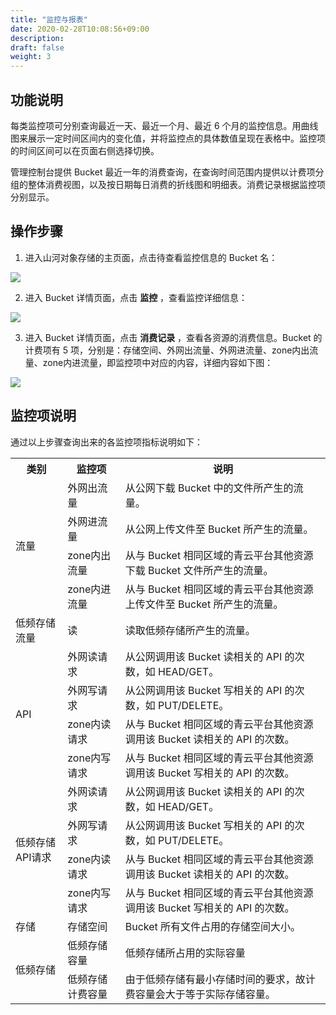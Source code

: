 ```yaml
---
title: "监控与报表"
date: 2020-02-28T10:08:56+09:00
description:
draft: false
weight: 3
---
```


## 功能说明

每类监控项可分别查询最近一天、最近一个月、最近 6 个月的监控信息。用曲线图来展示一定时间区间内的变化值，并将监控点的具体数值呈现在表格中。监控项的时间区间可以在页面右侧选择切换。

管理控制台提供 Bucket 最近一年的消费查询，在查询时间范围内提供以计费项分组的整体消费视图，以及按日期每日消费的折线图和明细表。消费记录根据监控项分别显示。

## 操作步骤

1. 进入山河对象存储的主页面，点击待查看监控信息的 Bucket 名：

 ![](../../_images/bucket_monitor1.png)

2. 进入 Bucket 详情页面，点击 **监控** ，查看监控详细信息：

 ![](../../_images/bucket_monitor2.png)

3. 进入 Bucket 详情页面，点击 **消费记录** ，查看各资源的消费信息。Bucket 的计费项有 5 项，分别是：存储空间、外网出流量、外网进流量、zone内出流量、zone内进流量，即监控项中对应的内容，详细内容如下图：

 ![](../../_images/bucket_monitor3.png)


## 监控项说明

通过以上步骤查询出来的各监控项指标说明如下：

   <table class="table table-bordered table-striped table-condensed">
      <tr>
        <th>类别</th>
        <th>监控项</th>
        <th>说明</th>
       </tr>
      <tr>
        <td rowspan="4">流量</td>
        <td>外网出流量</td>
        <td>从公网下载 Bucket 中的文件所产生的流量。</td>
      </tr>
      <tr>
        <td>外网进流量</td>
        <td>从公网上传文件至 Bucket 所产生的流量。</td>
     </tr>
     <tr>
        <td>zone内出流量</td>
        <td>从与 Bucket 相同区域的青云平台其他资源下载 Bucket 文件所产生的流量。</td>
     </tr>
     <tr>
        <td>zone内进流量</td>
        <td>从与 Bucket 相同区域的青云平台其他资源上传文件至 Bucket 所产生的流量。</td>
     </tr>
     <tr>
        <td rowspan="1">低频存储流量</td>
        <td>读</td>
        <td>读取低频存储所产生的流量。</td>
     </tr>
     <tr>
        <td rowspan="4">API</td>
        <td>外网读请求</td>
        <td>从公网调用该 Bucket 读相关的 API 的次数，如 HEAD/GET。</td>
     </tr>
     <tr>
        <td>外网写请求</td>
        <td>从公网调用该 Bucket 写相关的 API 的次数，如 PUT/DELETE。</td>
     </tr>
     <tr>
        <td>zone内读请求</td>
        <td>从与 Bucket 相同区域的青云平台其他资源调用该 Bucket 读相关的 API 的次数。</td>
     </tr>
     <tr>
        <td>zone内写请求</td>
        <td>从与 Bucket 相同区域的青云平台其他资源调用该 Bucket 写相关的 API 的次数。</td>
     </tr>
     <tr>
        <td rowspan="4">低频存储API请求</td>
        <td>外网读请求</td>
        <td>从公网调用该 Bucket 读相关的 API 的次数，如 HEAD/GET。</td>
     </tr>
     <tr>
        <td>外网写请求</td>
        <td>从公网调用该 Bucket 写相关的 API 的次数，如 PUT/DELETE。</td>
     </tr>
     <tr>
        <td>zone内读请求</td>
        <td>从与 Bucket 相同区域的青云平台其他资源调用该 Bucket 读相关的 API 的次数。</td>
     </tr>
     <tr>
        <td>zone内写请求</td>
        <td>从与 Bucket 相同区域的青云平台其他资源调用该 Bucket 写相关的 API 的次数。</td>
     </tr>
     <tr>
        <td>存储</td>
        <td>存储空间</td>
        <td>Bucket 所有文件占用的存储空间大小。</td>
     </tr>
     <tr>
        <td rowspan="2">低频存储</td>
        <td>低频存储容量</td>
        <td>低频存储所占用的实际容量</td>
     </tr>
     <tr>
        <td>低频存储计费容量</td>
        <td>由于低频存储有最小存储时间的要求，故计费容量会大于等于实际存储容量。</td>
     </tr>
   </table>

